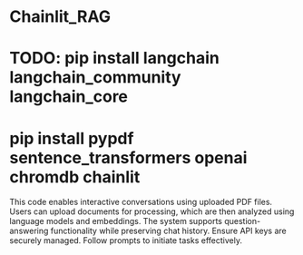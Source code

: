 # Chainlit_RAG
# TODO: pip install langchain langchain_community langchain_core
#       pip install pypdf sentence_transformers openai chromdb chainlit

This code enables interactive conversations using uploaded PDF files. Users can upload documents for processing, which are then analyzed using language models and embeddings. The system supports question-answering functionality while preserving chat history. Ensure API keys are securely managed. Follow prompts to initiate tasks effectively.
